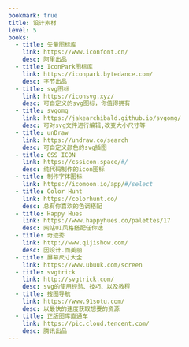 ```yaml
---
bookmark: true
title: 设计素材
level: 5
books:
  - title: 矢量图标库
    link: https://www.iconfont.cn/
    desc: 阿里出品
  - title: IconPark图标库
    link: https://iconpark.bytedance.com/
    desc: 字节出品
  - title: svg图标
    link: https://iconsvg.xyz/
    desc: 可自定义的svg图标，你值得拥有
  - title: svgomg
    link: https://jakearchibald.github.io/svgomg/
    desc: 可对svg文件进行编辑,改变大小尺寸等
  - title: unDraw
    link: https://undraw.co/search
    desc: 可自定义颜色的svg插图
  - title: CSS ICON
    link: https://cssicon.space/#/
    desc: 纯代码制作的icon图标
  - title: 制作字体图标
    link: https://icomoon.io/app/#/select
  - title: Color Hunt
    link: https://colorhunt.co/
    desc: 总有你喜欢的色调搭配
  - title: Happy Hues
    link: https://www.happyhues.co/palettes/17
    desc: 网站UI风格搭配任你选
  - title: 奇迹秀
    link: http://www.qijishow.com/
    desc: 因设计.而美丽
  - title: 屏幕尺寸大全
    link: https://www.ubuuk.com/screen
  - title: svgtrick
    link: http://svgtrick.com/
    desc: svg的使用经验、技巧、以及教程
  - title: 搜图导航
    link: https://www.91sotu.com/
    desc: 以最快的速度获取想要的资源
  - title: 正版图库直通车
    link: https://pic.cloud.tencent.com/
    desc: 腾讯出品
---
```

